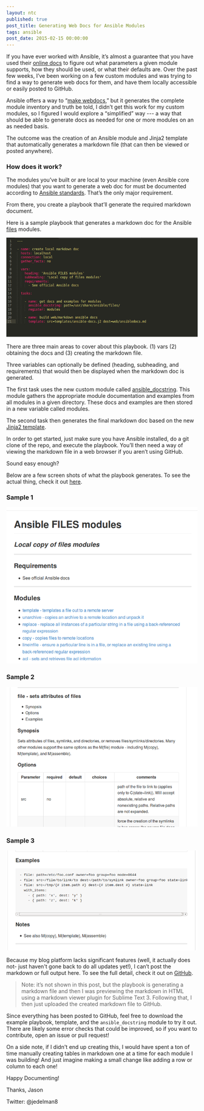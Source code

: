 ```yaml
---
layout: ntc
published: true
post_title: Generating Web Docs for Ansible Modules
tags: ansible
post_date: 2015-02-15 00:00:00
---
```


If you have ever worked with Ansible, it’s almost a guarantee that you have used their [online docs](http://docs.ansible.com/modules_by_category.html) to figure out what parameters a given module supports, how they should be used, or what their defaults are.  Over the past few weeks, I’ve been working on a few custom modules and was trying to find a way to generate web docs for them, and have them locally accessible or easily posted to GitHub.  

<!--more-->

Ansible offers a way to “[make webdocs](http://docs.ansible.com/developing_modules.html#building-testing),” but it generates the complete module inventory and truth be told, I didn’t get this work for my custom modules, so I figured I would explore a “simplified” way --- a way that should be able to generate docs as needed for one or more modules on an as needed basis.  

The outcome was the creation of an Ansible module and Jinja2 template that automatically generates a markdown file (that can then be viewed or posted anywhere). 

### How does it work?

The modules you’ve built or are local to your machine (even Ansible core modules) that you want to generate a web doc for must be documented according to [Ansible standards](http://docs.ansible.com/developing_modules.html#documenting-your-module).  That’s the only major requirement.

From there, you create a playbook that’ll generate the required markdown document. 

Here is a sample playbook that generates a markdown doc for the Ansible [files](http://docs.ansible.com/list_of_files_modules.html) modules.

![pb-web](/img/pbweb.png)

There are three main areas to cover about this playbook.  (1) vars (2) obtaining the docs and (3) creating the markdown file.

Three variables can optionally be defined (heading, subheading, and requirements) that would then be displayed when the markdown doc is generated.

The first task uses the new custom module called [ansible_docstring](https://github.com/jedelman8/ansible-webdocs/blob/master/library/ansible_docstring).  This module gathers the appropriate module documentation and examples from all modules in a given directory.  These docs and examples are then stored in a new variable called modules.

The second task then generates the final markdown doc based on the new [Jinja2 template](https://github.com/jedelman8/ansible-webdocs/blob/master/templates/ansible-docs.j2).

In order to get started, just make sure you have Ansible installed, do a git clone of the repo, and execute the playbook.  You’ll then need a way of viewing the markdown file in a web browser if you aren’t using GitHub.

Sound easy enough?

Below are a few screen shots of what the playbook generates.  To see the actual thing, check it out [here](https://github.com/jedelman8/ansible-webdocs/blob/master/web/ansiblefilesdoc.md).

### Sample 1

![sample1](/img/sample1.png)

### Sample 2

![sample2](/img/sample2.png)

### Sample 3

![sample3](/img/sample3.png)

Because my blog platform lacks significant features (well, it actually does not- just haven't gone back to do all updates yet!), I can’t post the markdown or full output here.  To see the full detail, check it out on [GitHub](https://github.com/jedelman8/ansible-webdocs).

> Note: it’s not shown in this post, but the playbook is generating a markdown file and then I was previewing the markdown in HTML using a markdown viewer plugin for Sublime Text 3.  Following that, I then just uploaded the created markdown file to GitHub.

Since everything has been posted to GitHub, feel free to download the example playbook, template, and the `ansible_docstring` module to try it out.  There are likely some error checks that could be improved, so if you want to contribute, open an issue or pull request!

On a side note, if I didn't end up creating this, I would have spent a ton of time manually creating tables in markdown one at a time for each module I was building!  And just imagine making a small change like adding a row or column to each one!  

Happy Documenting!

Thanks,
Jason

Twitter: @jedelman8




